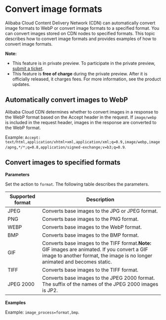 # Convert image formats

Alibaba Cloud Content Delivery Network \(CDN\) can automatically convert image formats to WebP or convert image formats to a specified format. You can convert images stored on CDN nodes to specified formats. This topic describes how to convert image formats and provides examples of how to convert image formats.

**Note:**

-   This feature is in private preview. To participate in the private preview, [submit a ticket](https://workorder-intl.console.aliyun.com/?spm=5176.2020520001.aliyun_topbar.18.dbd44bd3e4f845#/ticket/createIndex).
-   This feature is **free of charge** during the private preview. After it is officially released, it charges fees. For more information, see the product updates.

## Automatically convert images to WebP

Alibaba Cloud CDN determines whether to convert images in a response to the WebP format based on the Accept header in the request. If `image/webp` is included in the request header, images in the response are converted to the WebP format.

Example: `Accept: text/html,application/xhtml+xml,application/xml;q=0.9,image/webp,image/apng,*/*;q=0.8,application/signed-exchange;v=b3;q=0.9`.

## Convert images to specified formats

**Parameters**

Set the action to `format`. The following table describes the parameters.

|Supported format|Description|
|----------------|-----------|
|JPEG|Converts base images to the JPG or JPEG format.|
|PNG|Converts base images to the PNG format.|
|WEBP|Converts base images to the WebP format.|
|BMP|Converts base images to the BMP format.|
|GIF|Converts base images to the TIFF format.**Note:** GIF images are animated. If you convert a GIF image to another format, the image is no longer animated and becomes static. |
|TIFF|Converts base images to the TIFF format.|
|JPEG 2000|Converts base images to the JPEG 2000 format. The suffix of the names of the JPEG 2000 images is JP2.|

**Examples**

Example: `image_process=format,bmp`.

